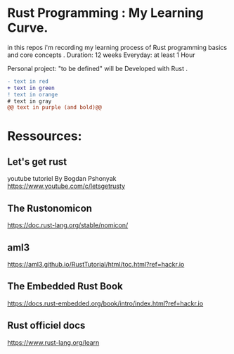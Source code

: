 # Rust Programming : My Learning Curve.
in this repos i'm recording my learning process of Rust programming  basics and core concepts .
Duration: 12 weeks
Everyday: at least 1 Hour

Personal project: "to be defined" will be Developed with Rust . 

```diff
- text in red
+ text in green
! text in orange
# text in gray
@@ text in purple (and bold)@@
```

# Ressources:

## Let's get rust

youtube tutoriel By Bogdan Pshonyak
https://www.youtube.com/c/letsgetrusty

## The Rustonomicon
https://doc.rust-lang.org/stable/nomicon/

## aml3
https://aml3.github.io/RustTutorial/html/toc.html?ref=hackr.io

## The Embedded Rust Book
https://docs.rust-embedded.org/book/intro/index.html?ref=hackr.io

## Rust officiel docs
https://www.rust-lang.org/learn